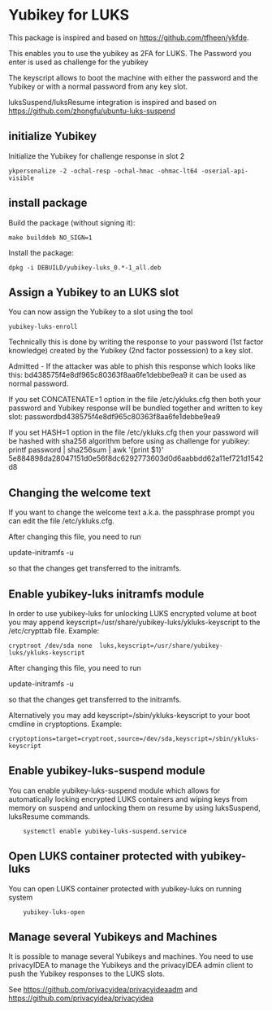 Yubikey for LUKS
================

This package is inspired and based on https://github.com/tfheen/ykfde.

This enables you to use the yubikey as 2FA for LUKS.
The Password you enter is used as challenge for the yubikey

The keyscript allows to boot the machine with either
the password and the Yubikey or with a normal password
from any key slot.

luksSuspend/luksResume integration is inspired and based on https://github.com/zhongfu/ubuntu-luks-suspend

initialize Yubikey
------------------

Initialize the Yubikey for challenge response in slot 2

	ykpersonalize -2 -ochal-resp -ochal-hmac -ohmac-lt64 -oserial-api-visible

install package
---------------

Build the package (without signing it):

	make builddeb NO_SIGN=1

Install the package:

	dpkg -i DEBUILD/yubikey-luks_0.*-1_all.deb

Assign a Yubikey to an LUKS slot
--------------------------------

You can now assign the Yubikey to a slot using the tool

	yubikey-luks-enroll

Technically this is done by writing the response to your password (1st factor
knowledge) created by the Yubikey (2nd factor possession) to a key slot.

Admitted - If the attacker was able to phish this response which looks like
this:
	bd438575f4e8df965c80363f8aa6fe1debbe9ea9
it can be used as normal password.

If you set CONCATENATE=1 option in the file /etc/ykluks.cfg then both your password and Yubikey response will be bundled together and written to key slot: passwordbd438575f4e8df965c80363f8aa6fe1debbe9ea9

If you set HASH=1 option in the file /etc/ykluks.cfg then your password will be hashed with sha256 algorithm before using as challenge for yubikey: printf password | sha256sum | awk '{print $1}'
5e884898da28047151d0e56f8dc6292773603d0d6aabbdd62a11ef721d1542d8

Changing the welcome text
-------------------------

If you want to change the welcome text a.k.a. the passphrase prompt you can edit
the file /etc/ykluks.cfg.

After changing this file, you need to run

  update-initramfs -u

so that the changes get transferred to the initramfs.

Enable yubikey-luks initramfs module
-------------------------

In order to use yubikey-luks for unlocking LUKS encrypted volume at boot you may append keyscript=/usr/share/yubikey-luks/ykluks-keyscript to the /etc/crypttab file. Example:

	cryptroot /dev/sda none  luks,keyscript=/usr/share/yubikey-luks/ykluks-keyscript

After changing this file, you need to run

  update-initramfs -u

so that the changes get transferred to the initramfs.

Alternatively you may add keyscript=/sbin/ykluks-keyscript to your boot cmdline in cryptoptions. Example:

	cryptoptions=target=cryptroot,source=/dev/sda,keyscript=/sbin/ykluks-keyscript

Enable yubikey-luks-suspend module
------------------------------------

You can enable yubikey-luks-suspend module which allows for automatically locking encrypted LUKS containers and wiping keys from memory on suspend and unlocking them on resume by using luksSuspend, luksResume commands.
 
        systemctl enable yubikey-luks-suspend.service

Open LUKS container protected with yubikey-luks
------------------------------------

You can open LUKS container protected with yubikey-luks on running system

        yubikey-luks-open

Manage several Yubikeys and Machines
------------------------------------

It is possible to manage several Yubikeys and machines.
You need to use privacyIDEA to manage the Yubikeys and
the privacyIDEA admin client to push the Yubikey responses
to the LUKS slots.

See https://github.com/privacyidea/privacyideaadm and
https://github.com/privacyidea/privacyidea
